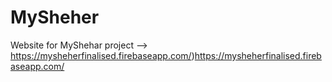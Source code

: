 # MySheher
 Website for MyShehar project -->
 https://mysheherfinalised.firebaseapp.com/)https://mysheherfinalised.firebaseapp.com/

